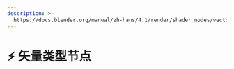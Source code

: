 ```yaml
---
description: >-
  https://docs.blender.org/manual/zh-hans/4.1/render/shader_nodes/vector/index.html
---
```


# ⚡ 矢量类型节点

